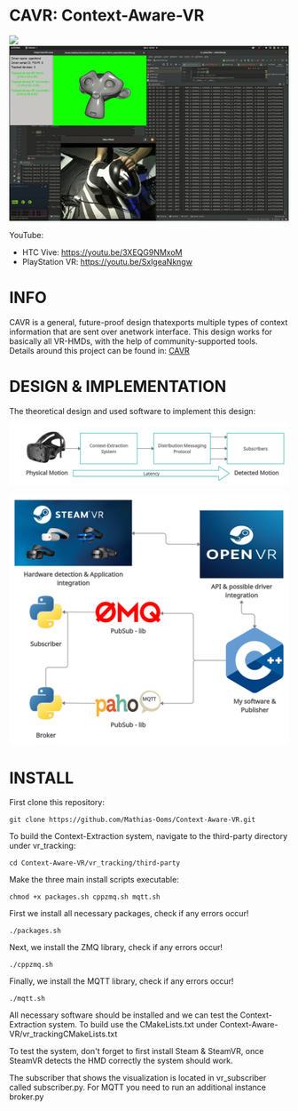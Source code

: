 # CAVR: Context-Aware-VR 
![](htc.gif)
![](psvr.gif)

YouTube:
- HTC Vive: https://youtu.be/3XEQG9NMxoM
- PlayStation VR: https://youtu.be/SxlgeaNkngw

# INFO

CAVR is a general, future-proof design thatexports multiple types of context information that are sent over anetwork interface. This design works for basically all VR-HMDs, with the help of community-supported tools.  
Details around this project can be found in: [CAVR](CAVR.pdf)

# DESIGN & IMPLEMENTATION
The theoretical design and used software to implement this design:

![](design.png)

![](implementation.png)
 
# INSTALL

First clone this repository:

```
git clone https://github.com/Mathias-Ooms/Context-Aware-VR.git
```

To build the Context-Extraction system, navigate to the third-party directory under vr_tracking:

```
cd Context-Aware-VR/vr_tracking/third-party
```

Make the three main install scripts executable:
```
chmod +x packages.sh cppzmq.sh mqtt.sh
```

First we install all necessary packages, check if any errors occur!
```
./packages.sh
```
Next, we install the ZMQ library, check if any errors occur!
```
./cppzmq.sh
```
Finally, we install the MQTT library, check if any errors occur!
```
./mqtt.sh
```

All necessary software should be installed and we can test the Context-Extraction system.
To build use the CMakeLists.txt under Context-Aware-VR/vr_trackingCMakeLists.txt

To test the system, don't forget to first install Steam \& SteamVR, once SteamVR detects the HMD correctly the system should work.



The subscriber that shows the visualization is located in vr_subscriber called subscriber.py.
For MQTT you need to run an additional instance broker.py
